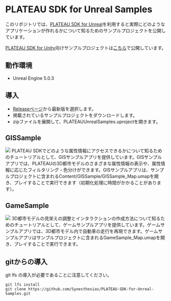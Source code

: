 # PLATEAU SDK for Unreal Samples
このリポジトリでは、[PLATEAU SDK for Unreal](https://github.com/Synesthesias/PLATEAU-SDK-for-Unreal)を利用すると実際にどのようなアプリケーションが作れるかについて知るためのサンプルプロジェクトを公開しています。

[PLATEAU SDK for Unity](https://github.com/Synesthesias/PLATEAU-SDK-for-Uniy)向けサンプルプロジェクトは[こちら](https://github.com/Synesthesias/PLATEAU-SDK-for-Unity-Samples)で公開しています。

## 動作環境
- Unreal Engine 5.0.3

## 導入
- [Releaseページ](https://github.com/Synesthesias/PLATEAU-SDK-for-Unreal-Samples/releases)から最新版を選択します。
- 掲載されているサンプルプロジェクトをダウンロードします。
- zipファイルを展開して、PLATEAUUnrealSamples.uprojectを開きます。

## GISSample
![](/README_Images/GISSample.png)
PLATEAU SDKでどのような属性情報にアクセスできるかについて知るためのチュートリアルとして、GISサンプルアプリを提供しています。GISサンプルアプリでは、PLATEAUの3D都市モデルのさまざまな属性情報の表示や、属性情報に応じたフィルタリング・色分けができます。GISサンプルアプリは、サンプルプロジェクトに含まれるContent/GISSample/GISSample_Map.umapを開き、プレイすることで実行できます（初期化処理に時間がかかることがあります）。

## GameSample
![](/README_Images/GameSample.png)
3D都市モデルの見栄えの調整とインタラクションの作成方法について知るためのチュートリアルとして、ゲームサンプルアプリを提供しています。ゲームサンプルアプリでは、3D都市モデル内で自動車の走行を再現できます。ゲームサンプルアプリはサンプルプロジェクトに含まれるGameSample_Map.umapを開き、プレイすることで実行できます。

## gitからの導入
git lfs の導入が必要であることに注意してください。
```
git lfs install
git clone https://github.com/Synesthesias/PLATEAU-SDK-for-Unreal-Samples.git
```

